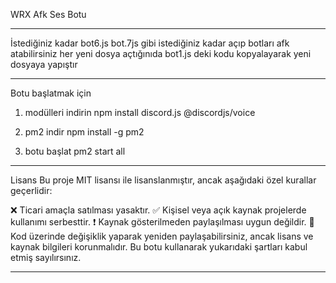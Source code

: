 WRX Afk Ses Botu

-----------------------------------
İstediğiniz kadar bot6.js bot.7js gibi istediğiniz kadar açıp botları afk atabilirsiniz her yeni dosya açtığınıda bot1.js deki kodu kopyalayarak yeni dosyaya yapıştır

-----------------------------------

Botu başlatmak için

1. modülleri indirin 
npm install discord.js @discordjs/voice
 
2. pm2 indir
npm install -g pm2

3. botu başlat
pm2 start all

-----------------------------------


Lisans
Bu proje MIT lisansı ile lisanslanmıştır, ancak aşağıdaki özel kurallar geçerlidir:

❌ Ticari amaçla satılması yasaktır.
✅ Kişisel veya açık kaynak projelerde kullanımı serbesttir.
❗ Kaynak gösterilmeden paylaşılması uygun değildir.
🔄 Kod üzerinde değişiklik yaparak yeniden paylaşabilirsiniz, ancak lisans ve kaynak bilgileri korunmalıdır.
Bu botu kullanarak yukarıdaki şartları kabul etmiş sayılırsınız.

------------------------------------
